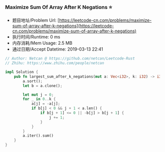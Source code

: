 
### Maximize Sum Of Array After K Negations :star:
- 题目地址/Problem Url: [https://leetcode-cn.com/problems/maximize-sum-of-array-after-k-negations](https://leetcode-cn.com/problems/maximize-sum-of-array-after-k-negations)
- 执行时间/Runtime: 0 ms 
- 内存消耗/Mem Usage: 2.5 MB
- 通过日期/Accept Datetime: 2019-03-13 22:41

```rust
// Author: Netcan @ https://github.com/netcan/Leetcode-Rust
// Zhihu: https://www.zhihu.com/people/netcan

impl Solution {
    pub fn largest_sum_after_k_negations(mut a: Vec<i32>, k: i32) -> i32 {
        a.sort();
        let b = a.clone();

        let mut j = 0;
        for _ in 0..k {
            a[j] = -a[j];
            if b[j] < 0 && j + 1 < a.len() {
                if b[j + 1] <= 0 || -b[j] > b[j + 1] {
                    j += 1;
                }
            }
        }
        a.iter().sum()
    }
}

```

